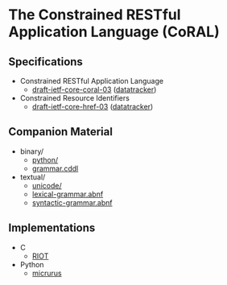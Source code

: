 # The Constrained RESTful Application Language (CoRAL)


## Specifications

* Constrained RESTful Application Language
    * [draft-ietf-core-coral-03](https://www.ietf.org/id/draft-ietf-core-coral-03.html) ([datatracker](https://datatracker.ietf.org/doc/draft-ietf-core-coral/))
* Constrained Resource Identifiers
    * [draft-ietf-core-href-03](https://www.ietf.org/id/draft-ietf-core-href-03.html) ([datatracker](https://datatracker.ietf.org/doc/draft-ietf-core-href/))


## Companion Material 

* binary/
    * [python/](binary/python/)
    * [grammar.cddl](binary/grammar.cddl)
* textual/
    * [unicode/](textual/unicode/)
    * [lexical-grammar.abnf](textual/lexical-grammar.abnf)
    * [syntactic-grammar.abnf](textual/syntactic-grammar.abnf)


## Implementations

* C
    * [RIOT](https://github.com/leandrolanzieri/RIOT/tree/pr/sys-coral)
* Python
    * [micrurus](https://gitlab.com/chrysn/micrurus)
